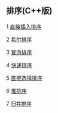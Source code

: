 ## 排序(C++版)

1 [直接插入排序](https://github.com/luofengmacheng/algorithms/blob/master/data_struct/sort/insert_sort.cpp)

2 [希尔排序](https://github.com/luofengmacheng/algorithms/blob/master/data_struct/sort/shell_sort.cpp)

3 [冒泡排序](https://github.com/luofengmacheng/algorithms/blob/master/data_struct/sort/bubble_sort.cpp)

4 [快速排序](https://github.com/luofengmacheng/algorithms/blob/master/data_struct/sort/quick_sort.cpp)

5 [直接选择排序](https://github.com/luofengmacheng/algorithms/blob/master/data_struct/sort/select_sort.cpp)

6 [堆排序](https://github.com/luofengmacheng/algorithms/blob/master/data_struct/sort/heap_sort.cpp)

7 [归并排序](https://github.com/luofengmacheng/algorithms/blob/master/data_struct/sort/merge_sort.cpp)
